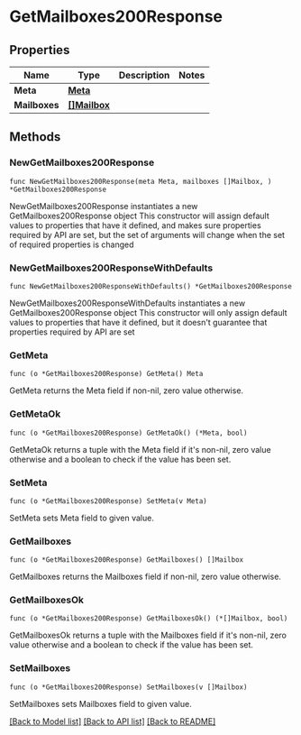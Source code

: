 # GetMailboxes200Response

## Properties

Name | Type | Description | Notes
------------ | ------------- | ------------- | -------------
**Meta** | [**Meta**](Meta.md) |  | 
**Mailboxes** | [**[]Mailbox**](Mailbox.md) |  | 

## Methods

### NewGetMailboxes200Response

`func NewGetMailboxes200Response(meta Meta, mailboxes []Mailbox, ) *GetMailboxes200Response`

NewGetMailboxes200Response instantiates a new GetMailboxes200Response object
This constructor will assign default values to properties that have it defined,
and makes sure properties required by API are set, but the set of arguments
will change when the set of required properties is changed

### NewGetMailboxes200ResponseWithDefaults

`func NewGetMailboxes200ResponseWithDefaults() *GetMailboxes200Response`

NewGetMailboxes200ResponseWithDefaults instantiates a new GetMailboxes200Response object
This constructor will only assign default values to properties that have it defined,
but it doesn't guarantee that properties required by API are set

### GetMeta

`func (o *GetMailboxes200Response) GetMeta() Meta`

GetMeta returns the Meta field if non-nil, zero value otherwise.

### GetMetaOk

`func (o *GetMailboxes200Response) GetMetaOk() (*Meta, bool)`

GetMetaOk returns a tuple with the Meta field if it's non-nil, zero value otherwise
and a boolean to check if the value has been set.

### SetMeta

`func (o *GetMailboxes200Response) SetMeta(v Meta)`

SetMeta sets Meta field to given value.


### GetMailboxes

`func (o *GetMailboxes200Response) GetMailboxes() []Mailbox`

GetMailboxes returns the Mailboxes field if non-nil, zero value otherwise.

### GetMailboxesOk

`func (o *GetMailboxes200Response) GetMailboxesOk() (*[]Mailbox, bool)`

GetMailboxesOk returns a tuple with the Mailboxes field if it's non-nil, zero value otherwise
and a boolean to check if the value has been set.

### SetMailboxes

`func (o *GetMailboxes200Response) SetMailboxes(v []Mailbox)`

SetMailboxes sets Mailboxes field to given value.



[[Back to Model list]](../README.md#documentation-for-models) [[Back to API list]](../README.md#documentation-for-api-endpoints) [[Back to README]](../README.md)


